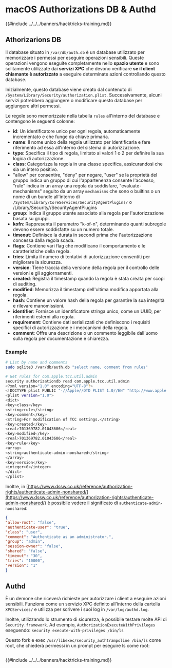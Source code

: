 # macOS Authorizations DB & Authd

{{#include ../../../banners/hacktricks-training.md}}

## **Athorizarions DB**

Il database situato in `/var/db/auth.db` è un database utilizzato per memorizzare i permessi per eseguire operazioni sensibili. Queste operazioni vengono eseguite completamente nello **spazio utente** e sono solitamente utilizzate dai **servizi XPC** che devono verificare **se il client chiamante è autorizzato** a eseguire determinate azioni controllando questo database.

Inizialmente, questo database viene creato dal contenuto di `/System/Library/Security/authorization.plist`. Successivamente, alcuni servizi potrebbero aggiungere o modificare questo database per aggiungere altri permessi.

Le regole sono memorizzate nella tabella `rules` all'interno del database e contengono le seguenti colonne:

- **id**: Un identificatore unico per ogni regola, automaticamente incrementato e che funge da chiave primaria.
- **name**: Il nome unico della regola utilizzato per identificarla e fare riferimento ad essa all'interno del sistema di autorizzazione.
- **type**: Specifica il tipo di regola, limitato ai valori 1 o 2 per definire la sua logica di autorizzazione.
- **class**: Categorizza la regola in una classe specifica, assicurandosi che sia un intero positivo.
- "allow" per consentire, "deny" per negare, "user" se la proprietà del gruppo indica un gruppo di cui l'appartenenza consente l'accesso, "rule" indica in un array una regola da soddisfare, "evaluate-mechanisms" seguito da un array `mechanisms` che sono o builtins o un nome di un bundle all'interno di `/System/Library/CoreServices/SecurityAgentPlugins/` o /Library/Security//SecurityAgentPlugins
- **group**: Indica il gruppo utente associato alla regola per l'autorizzazione basata su gruppi.
- **kofn**: Rappresenta il parametro "k-of-n", determinando quanti subregole devono essere soddisfatte su un numero totale.
- **timeout**: Definisce la durata in secondi prima che l'autorizzazione concessa dalla regola scada.
- **flags**: Contiene vari flag che modificano il comportamento e le caratteristiche della regola.
- **tries**: Limita il numero di tentativi di autorizzazione consentiti per migliorare la sicurezza.
- **version**: Tiene traccia della versione della regola per il controllo delle versioni e gli aggiornamenti.
- **created**: Registra il timestamp quando la regola è stata creata per scopi di auditing.
- **modified**: Memorizza il timestamp dell'ultima modifica apportata alla regola.
- **hash**: Contiene un valore hash della regola per garantire la sua integrità e rilevare manomissioni.
- **identifier**: Fornisce un identificatore stringa unico, come un UUID, per riferimenti esterni alla regola.
- **requirement**: Contiene dati serializzati che definiscono i requisiti specifici di autorizzazione e i meccanismi della regola.
- **comment**: Offre una descrizione o un commento leggibile dall'uomo sulla regola per documentazione e chiarezza.

### Example
```bash
# List by name and comments
sudo sqlite3 /var/db/auth.db "select name, comment from rules"

# Get rules for com.apple.tcc.util.admin
security authorizationdb read com.apple.tcc.util.admin
<?xml version="1.0" encoding="UTF-8"?>
<!DOCTYPE plist PUBLIC "-//Apple//DTD PLIST 1.0//EN" "http://www.apple.com/DTDs/PropertyList-1.0.dtd">
<plist version="1.0">
<dict>
<key>class</key>
<string>rule</string>
<key>comment</key>
<string>For modification of TCC settings.</string>
<key>created</key>
<real>701369782.01043606</real>
<key>modified</key>
<real>701369782.01043606</real>
<key>rule</key>
<array>
<string>authenticate-admin-nonshared</string>
</array>
<key>version</key>
<integer>0</integer>
</dict>
</plist>
```
Inoltre, in [https://www.dssw.co.uk/reference/authorization-rights/authenticate-admin-nonshared/](https://www.dssw.co.uk/reference/authorization-rights/authenticate-admin-nonshared/) è possibile vedere il significato di `authenticate-admin-nonshared`:
```json
{
"allow-root": "false",
"authenticate-user": "true",
"class": "user",
"comment": "Authenticate as an administrator.",
"group": "admin",
"session-owner": "false",
"shared": "false",
"timeout": "30",
"tries": "10000",
"version": "1"
}
```
## Authd

È un demone che riceverà richieste per autorizzare i client a eseguire azioni sensibili. Funziona come un servizio XPC definito all'interno della cartella `XPCServices/` e utilizza per scrivere i suoi log in `/var/log/authd.log`.

Inoltre, utilizzando lo strumento di sicurezza, è possibile testare molte API di `Security.framework`. Ad esempio, `AuthorizationExecuteWithPrivileges` eseguendo: `security execute-with-privileges /bin/ls`

Questo fork e exec `/usr/libexec/security_authtrampoline /bin/ls` come root, che chiederà permessi in un prompt per eseguire ls come root:

<figure><img src="../../../images/image (10).png" alt=""><figcaption></figcaption></figure>

{{#include ../../../banners/hacktricks-training.md}}
